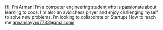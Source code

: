 Hi, I'm Arman! 
I'm a computer engineering student who is passionate about learning to code. 
I'm also an avid chess player and enjoy challenging myself to solve new problems.
I’m looking to collaborate on Startups
How to reach me armansayyed7733@gmail.com
